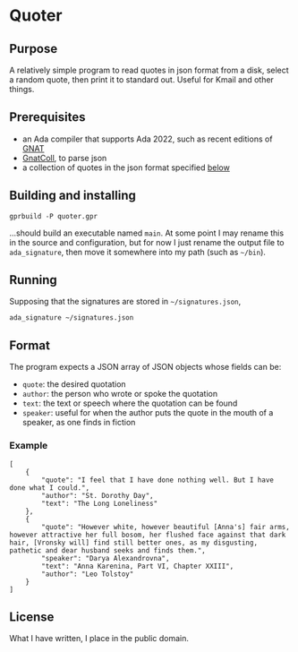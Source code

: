 # Quoter

## Purpose

A relatively simple program to read quotes in json format from a disk,
select a random quote, then print it to standard out.
Useful for Kmail and other things.

## Prerequisites

* an Ada compiler that supports Ada 2022, such as recent editions of [GNAT](https://www.adacore.com/download)
* [GnatColl](https://github.com/AdaCore/gnatcoll), to parse json
* a collection of quotes in the json format specified [below](#example)

## Building and installing

    gprbuild -P quoter.gpr
...should build an executable named `main`.
At some point I may rename this in the source and configuration,
but for now I just rename the output file to `ada_signature`,
then move it somewhere into my path (such as `~/bin`).

## Running

Supposing that the signatures are stored in `~/signatures.json`,

    ada_signature ~/signatures.json

## Format

The program expects a JSON array of JSON objects whose fields can be:

* `quote`: the desired quotation
* `author`: the person who wrote or spoke the quotation
* `text`: the text or speech where the quotation can be found
* `speaker`: useful for when the author puts the quote in the mouth of a speaker,
  as one finds in fiction

### Example

    [
        {
            "quote": "I feel that I have done nothing well. But I have done what I could.",
            "author": "St. Dorothy Day",
            "text": "The Long Loneliness"
        },
        {
            "quote": "However white, however beautiful [Anna's] fair arms, however attractive her full bosom, her flushed face against that dark hair, [Vronsky will] find still better ones, as my disgusting, pathetic and dear husband seeks and finds them.",
            "speaker": "Darya Alexandrovna",
            "text": "Anna Karenina, Part VI, Chapter XXIII",
            "author": "Leo Tolstoy"
        }
    ]

## License

What I have written, I place in the public domain.
